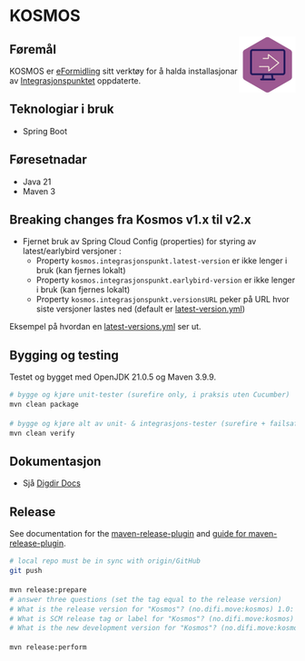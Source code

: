 # KOSMOS

<img style="float:right" width="100" height="100" src="docs/EF.png" alt="KOSMOS - ein komponent i eFormidling">

## Føremål
KOSMOS er [eFormidling](https://docs.digdir.no/docs/eFormidling/Introduksjon/) sitt verktøy for å halda installasjonar av [Integrasjonspunktet](https://github.com/felleslosninger/efm-integrasjonspunkt/) oppdaterte.

## Teknologiar i bruk
- Spring Boot

## Føresetnadar
- Java 21
- Maven 3

## Breaking changes fra Kosmos v1.x til v2.x
-  Fjernet bruk av Spring Cloud Config (properties) for styring av latest/earlybird versjoner :
    - Property `kosmos.integrasjonspunkt.latest-version` er ikke lenger i bruk (kan fjernes lokalt)
    - Property `kosmos.integrasjonspunkt.earlybird-version` er ikke lenger i bruk (kan fjernes lokalt)
    - Property `kosmos.integrasjonspunkt.versionsURL` peker på URL hvor siste versjoner lastes ned (default er [latest-version.yml](https://raw.githubusercontent.com/felleslosninger/efm-integrasjonspunkt/refs/heads/main/latest-versions.yml))

Eksempel på hvordan en [latest-versions.yml](src/test/resources/versions/latest-versions.yml) ser ut. 

## Bygging og testing
Testet og bygget med OpenJDK 21.0.5 og Maven 3.9.9.

```bash
# bygge og kjøre unit-tester (surefire only, i praksis uten Cucumber)
mvn clean package

# bygge og kjøre alt av unit- & integrasjons-tester (surefire + failsafe)
mvn clean verify
```

## Dokumentasjon
- Sjå [Digdir Docs](https://docs.digdir.no/docs/eFormidling/installasjon/automatisk_oppgradering)

## Release
See documentation for the [maven-release-plugin](https://maven.apache.org/maven-release/maven-release-plugin/) and [guide for maven-release-plugin](https://maven.apache.org/guides/mini/guide-releasing.html).

```bash
# local repo must be in sync with origin/GitHub
git push

mvn release:prepare
# answer three questions (set the tag equal to the release version)
# What is the release version for "Kosmos"? (no.difi.move:kosmos) 1.0: : 1.0.0
# What is SCM release tag or label for "Kosmos"? (no.difi.move:kosmos) 1.0.0: :
# What is the new development version for "Kosmos"? (no.difi.move:kosmos) 1.0.1-SNAPSHOT: :

mvn release:perform
```